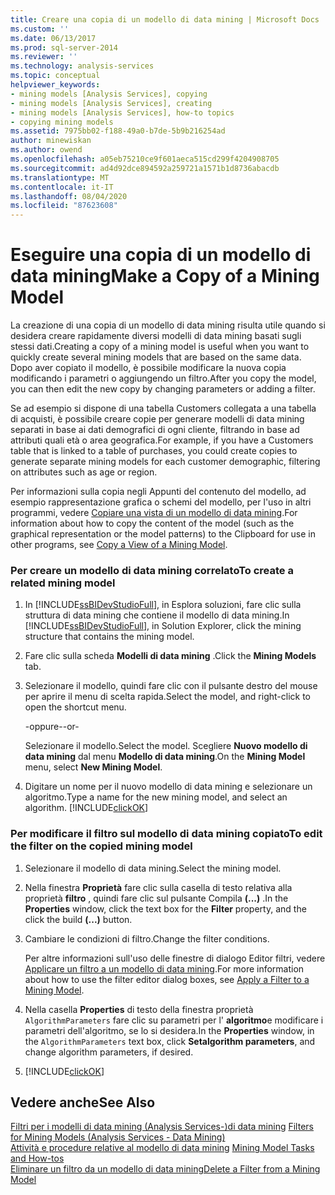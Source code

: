 ```yaml
---
title: Creare una copia di un modello di data mining | Microsoft Docs
ms.custom: ''
ms.date: 06/13/2017
ms.prod: sql-server-2014
ms.reviewer: ''
ms.technology: analysis-services
ms.topic: conceptual
helpviewer_keywords:
- mining models [Analysis Services], copying
- mining models [Analysis Services], creating
- mining models [Analysis Services], how-to topics
- copying mining models
ms.assetid: 7975bb02-f188-49a0-b7de-5b9b216254ad
author: minewiskan
ms.author: owend
ms.openlocfilehash: a05eb75210ce9f601aeca515cd299f4204908705
ms.sourcegitcommit: ad4d92dce894592a259721a1571b1d8736abacdb
ms.translationtype: MT
ms.contentlocale: it-IT
ms.lasthandoff: 08/04/2020
ms.locfileid: "87623608"
---
```

# <a name="make-a-copy-of-a-mining-model"></a><span data-ttu-id="4fcb3-102">Eseguire una copia di un modello di data mining</span><span class="sxs-lookup"><span data-stu-id="4fcb3-102">Make a Copy of a Mining Model</span></span>
  <span data-ttu-id="4fcb3-103">La creazione di una copia di un modello di data mining risulta utile quando si desidera creare rapidamente diversi modelli di data mining basati sugli stessi dati.</span><span class="sxs-lookup"><span data-stu-id="4fcb3-103">Creating a copy of a mining model is useful when you want to quickly create several mining models that are based on the same data.</span></span> <span data-ttu-id="4fcb3-104">Dopo aver copiato il modello, è possibile modificare la nuova copia modificando i parametri o aggiungendo un filtro.</span><span class="sxs-lookup"><span data-stu-id="4fcb3-104">After you copy the model, you can then edit the new copy by changing parameters or adding a filter.</span></span>  
  
 <span data-ttu-id="4fcb3-105">Se ad esempio si dispone di una tabella Customers collegata a una tabella di acquisti, è possibile creare copie per generare modelli di data mining separati in base ai dati demografici di ogni cliente, filtrando in base ad attributi quali età o area geografica.</span><span class="sxs-lookup"><span data-stu-id="4fcb3-105">For example, if you have a Customers table that is linked to a table of purchases, you could create copies to generate separate mining models for each customer demographic, filtering on attributes such as age or region.</span></span>  
  
 <span data-ttu-id="4fcb3-106">Per informazioni sulla copia negli Appunti del contenuto del modello, ad esempio rappresentazione grafica o schemi del modello, per l'uso in altri programmi, vedere [Copiare una vista di un modello di data mining](copy-a-view-of-a-mining-model.md).</span><span class="sxs-lookup"><span data-stu-id="4fcb3-106">For information about how to copy the content of the model (such as the graphical representation or the model patterns) to the Clipboard for use in other programs, see [Copy a View of a Mining Model](copy-a-view-of-a-mining-model.md).</span></span>  
  
### <a name="to-create-a-related-mining-model"></a><span data-ttu-id="4fcb3-107">Per creare un modello di data mining correlato</span><span class="sxs-lookup"><span data-stu-id="4fcb3-107">To create a related mining model</span></span>  
  
1.  <span data-ttu-id="4fcb3-108">In [!INCLUDE[ssBIDevStudioFull](../../includes/ssbidevstudiofull-md.md)], in Esplora soluzioni, fare clic sulla struttura di data mining che contiene il modello di data mining.</span><span class="sxs-lookup"><span data-stu-id="4fcb3-108">In [!INCLUDE[ssBIDevStudioFull](../../includes/ssbidevstudiofull-md.md)], in Solution Explorer, click the mining structure that contains the mining model.</span></span>  
  
2.  <span data-ttu-id="4fcb3-109">Fare clic sulla scheda **Modelli di data mining** .</span><span class="sxs-lookup"><span data-stu-id="4fcb3-109">Click the **Mining Models** tab.</span></span>  
  
3.  <span data-ttu-id="4fcb3-110">Selezionare il modello, quindi fare clic con il pulsante destro del mouse per aprire il menu di scelta rapida.</span><span class="sxs-lookup"><span data-stu-id="4fcb3-110">Select the model, and right-click to open the shortcut menu.</span></span>  
  
     <span data-ttu-id="4fcb3-111">-oppure-</span><span class="sxs-lookup"><span data-stu-id="4fcb3-111">-or-</span></span>  
  
     <span data-ttu-id="4fcb3-112">Selezionare il modello.</span><span class="sxs-lookup"><span data-stu-id="4fcb3-112">Select the model.</span></span> <span data-ttu-id="4fcb3-113">Scegliere **Nuovo modello di data mining** dal menu **Modello di data mining**.</span><span class="sxs-lookup"><span data-stu-id="4fcb3-113">On the **Mining Model** menu, select **New Mining Model**.</span></span>  
  
4.  <span data-ttu-id="4fcb3-114">Digitare un nome per il nuovo modello di data mining e selezionare un algoritmo.</span><span class="sxs-lookup"><span data-stu-id="4fcb3-114">Type a name for the new mining model, and select an algorithm.</span></span> [!INCLUDE[clickOK](../../includes/clickok-md.md)]  
  
### <a name="to-edit-the-filter-on-the-copied-mining-model"></a><span data-ttu-id="4fcb3-115">Per modificare il filtro sul modello di data mining copiato</span><span class="sxs-lookup"><span data-stu-id="4fcb3-115">To edit the filter on the copied mining model</span></span>  
  
1.  <span data-ttu-id="4fcb3-116">Selezionare il modello di data mining.</span><span class="sxs-lookup"><span data-stu-id="4fcb3-116">Select the mining model.</span></span>  
  
2.  <span data-ttu-id="4fcb3-117">Nella finestra **Proprietà** fare clic sulla casella di testo relativa alla proprietà **filtro** , quindi fare clic sul pulsante Compila **(...)** .</span><span class="sxs-lookup"><span data-stu-id="4fcb3-117">In the **Properties** window, click the text box for the **Filter** property, and the click the build **(...)** button.</span></span>  
  
3.  <span data-ttu-id="4fcb3-118">Cambiare le condizioni di filtro.</span><span class="sxs-lookup"><span data-stu-id="4fcb3-118">Change the filter conditions.</span></span>  
  
     <span data-ttu-id="4fcb3-119">Per altre informazioni sull'uso delle finestre di dialogo Editor filtri, vedere [Applicare un filtro a un modello di data mining](apply-a-filter-to-a-mining-model.md).</span><span class="sxs-lookup"><span data-stu-id="4fcb3-119">For more information about how to use the filter editor dialog boxes, see [Apply a Filter to a Mining Model](apply-a-filter-to-a-mining-model.md).</span></span>  
  
4.  <span data-ttu-id="4fcb3-120">Nella casella **Properties** di testo della finestra proprietà `AlgorithmParameters` fare clic su parametri per l' **algoritmo**e modificare i parametri dell'algoritmo, se lo si desidera.</span><span class="sxs-lookup"><span data-stu-id="4fcb3-120">In the **Properties** window, in the `AlgorithmParameters` text box, click **Setalgorithm parameters**, and change algorithm parameters, if desired.</span></span>  
  
5.  [!INCLUDE[clickOK](../../includes/clickok-md.md)]  
  
## <a name="see-also"></a><span data-ttu-id="4fcb3-121">Vedere anche</span><span class="sxs-lookup"><span data-stu-id="4fcb3-121">See Also</span></span>  
 <span data-ttu-id="4fcb3-122">[Filtri per i modelli di data mining &#40;Analysis Services-&#41;di data mining](mining-models-analysis-services-data-mining.md) </span><span class="sxs-lookup"><span data-stu-id="4fcb3-122">[Filters for Mining Models &#40;Analysis Services - Data Mining&#41;](mining-models-analysis-services-data-mining.md) </span></span>  
 <span data-ttu-id="4fcb3-123">[Attività e procedure relative al modello di data mining](mining-model-tasks-and-how-tos.md) </span><span class="sxs-lookup"><span data-stu-id="4fcb3-123">[Mining Model Tasks and How-tos](mining-model-tasks-and-how-tos.md) </span></span>  
 [<span data-ttu-id="4fcb3-124">Eliminare un filtro da un modello di data mining</span><span class="sxs-lookup"><span data-stu-id="4fcb3-124">Delete a Filter from a Mining Model</span></span>](delete-a-filter-from-a-mining-model.md)  
  
  
